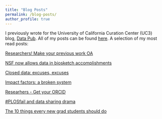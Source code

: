 ```yaml
---
title: "Blog Posts"
permalink: /blog-posts/
author_profile: true
---
```


<!-- 
{% if author.googlescholar %}
  You can also find my articles on <u><a href="{{author.googlescholar}}">my Google Scholar profile</a>.</u>
{% endif %}

{% include base_path %}

{% for post in site.publications reversed %}
  {% include archive-single.html %}
{% endfor %}
-->

I previously wrote for the University of California Curation Center (UC3) blog, [Data Pub](https://datapub.cdlib.org). All of my posts can be found [here](https://datapub.cdlib.org/?s=Carly+Strasser). A selection of my most read posts: 


[Researchers! Make your previous work OA](/_posts/2012-11-06-researchers-make-your-previous-work-oa.md)

[NSF now allows data in biosketch accomplishments](/_posts/2013-01-10-nsf-now-allows-data-in-biosketch-accomplishments.md)

[Closed data: excuses, excuses](/_posts/2013-04-24-closed-data-excuses-excuses.md)

[Impact factors: a broken system](/_posts/2013-05-22-impact-factors-a-broken-system.md)

[Researhers - Get your ORCID](/_posts/2013-11-07-researchers-get-your-orcid.md)

[#PLOSfail and data sharing drama](/_posts/2014-03-13-lit-review-plosfail-and-data-sharing-drama.md)

[The 10 things every new grad students should do](/_posts/2014-10-14-the-10-things-every-new-grad-student-should-do.md)


 
